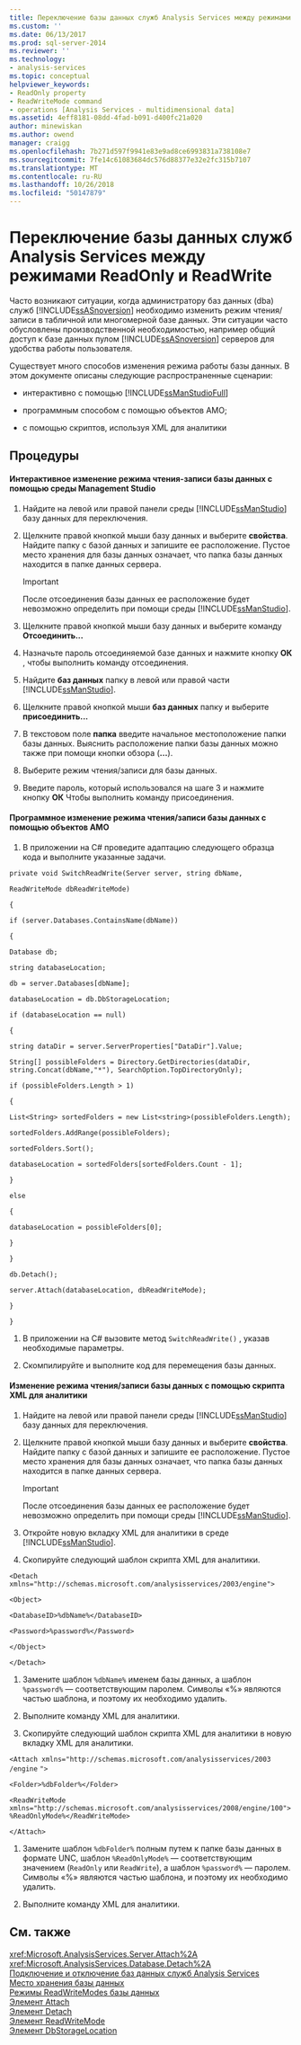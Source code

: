 ```yaml
---
title: Переключение базы данных служб Analysis Services между режимами ReadOnly и ReadWrite | Документация Майкрософт
ms.custom: ''
ms.date: 06/13/2017
ms.prod: sql-server-2014
ms.reviewer: ''
ms.technology:
- analysis-services
ms.topic: conceptual
helpviewer_keywords:
- ReadOnly property
- ReadWriteMode command
- operations [Analysis Services - multidimensional data]
ms.assetid: 4eff8181-08dd-4fad-b091-d400fc21a020
author: minewiskan
ms.author: owend
manager: craigg
ms.openlocfilehash: 7b271d597f9941e83e9ad8ce6993831a738108e7
ms.sourcegitcommit: 7fe14c61083684dc576d88377e32e2fc315b7107
ms.translationtype: MT
ms.contentlocale: ru-RU
ms.lasthandoff: 10/26/2018
ms.locfileid: "50147879"
---
```

# <a name="switch-an-analysis-services-database-between-readonly-and-readwrite-modes"></a>Переключение базы данных служб Analysis Services между режимами ReadOnly и ReadWrite
  Часто возникают ситуации, когда администратору баз данных (dba) служб [!INCLUDE[ssASnoversion](../../includes/ssasnoversion-md.md)] необходимо изменить режим чтения/записи в табличной или многомерной базе данных. Эти ситуации часто обусловлены производственной необходимостью, например общий доступ к базе данных пулом [!INCLUDE[ssASnoversion](../../includes/ssasnoversion-md.md)] серверов для удобства работы пользователя.  
  
 Существует много способов изменения режима работы базы данных. В этом документе описаны следующие распространенные сценарии:  
  
-   интерактивно с помощью [!INCLUDE[ssManStudioFull](../../includes/ssmanstudiofull-md.md)]  
  
-   программным способом с помощью объектов AMO;  
  
-   с помощью скриптов, используя XML для аналитики  
  
## <a name="procedures"></a>Процедуры  
  
#### <a name="to-switch-the-readwrite-mode-of-a-database-interactively-using-management-studio"></a>Интерактивное изменение режима чтения-записи базы данных с помощью среды Management Studio  
  
1.  Найдите на левой или правой панели среды [!INCLUDE[ssManStudio](../../includes/ssmanstudio-md.md)] базу данных для переключения.  
  
2.  Щелкните правой кнопкой мыши базу данных и выберите **свойства**. Найдите папку с базой данных и запишите ее расположение. Пустое место хранения для базы данных означает, что папка базы данных находится в папке данных сервера.  
  
    > [!IMPORTANT]  
    >  После отсоединения базы данных ее расположение будет невозможно определить при помощи среды [!INCLUDE[ssManStudio](../../includes/ssmanstudio-md.md)].  
  
3.  Щелкните правой кнопкой мыши базу данных и выберите команду **Отсоединить...**  
  
4.  Назначьте пароль отсоединяемой базе данных и нажмите кнопку **ОК** , чтобы выполнить команду отсоединения.  
  
5.  Найдите **баз данных** папку в левой или правой части [!INCLUDE[ssManStudio](../../includes/ssmanstudio-md.md)].  
  
6.  Щелкните правой кнопкой мыши **баз данных** папку и выберите **присоединить...**  
  
7.  В текстовом поле **папка** введите начальное местоположение папки базы данных. Выяснить расположение папки базы данных можно также при помощи кнопки обзора (**…**).  
  
8.  Выберите режим чтения/записи для базы данных.  
  
9. Введите пароль, который использовался на шаге 3 и нажмите кнопку **ОК** Чтобы выполнить команду присоединения.  
  
#### <a name="to-switch-the-readwrite-mode-to-a-database-programmatically-using-amo"></a>Программное изменение режима чтения/записи базы данных с помощью объектов AMO  
  
1.  В приложении на C# проведите адаптацию следующего образца кода и выполните указанные задачи.  
  
 `private void SwitchReadWrite(Server server, string dbName,`  
  
 `ReadWriteMode dbReadWriteMode)`  
  
 `{`  
  
 `if (server.Databases.ContainsName(dbName))`  
  
 `{`  
  
 `Database db;`  
  
 `string databaseLocation;`  
  
 `db = server.Databases[dbName];`  
  
 `databaseLocation = db.DbStorageLocation;`  
  
 `if (databaseLocation == null)`  
  
 `{`  
  
 `string dataDir = server.ServerProperties["DataDir"].Value;`  
  
 `String[] possibleFolders = Directory.GetDirectories(dataDir, string.Concat(dbName,"*"), SearchOption.TopDirectoryOnly);`  
  
 `if (possibleFolders.Length > 1)`  
  
 `{`  
  
 `List<String> sortedFolders = new List<string>(possibleFolders.Length);`  
  
 `sortedFolders.AddRange(possibleFolders);`  
  
 `sortedFolders.Sort();`  
  
 `databaseLocation = sortedFolders[sortedFolders.Count - 1];`  
  
 `}`  
  
 `else`  
  
 `{`  
  
 `databaseLocation = possibleFolders[0];`  
  
 `}`  
  
 `}`  
  
 `db.Detach();`  
  
 `server.Attach(databaseLocation, dbReadWriteMode);`  
  
 `}`  
  
 `}`  
  
1.  В приложении на C# вызовите метод `SwitchReadWrite()` , указав необходимые параметры.  
  
2.  Скомпилируйте и выполните код для перемещения базы данных.  
  
#### <a name="to-switch-the-readwrite-mode-to-a-database-by-script-using-xmla"></a>Изменение режима чтения/записи базы данных с помощью скрипта XML для аналитики  
  
1.  Найдите на левой или правой панели среды [!INCLUDE[ssManStudio](../../includes/ssmanstudio-md.md)] базу данных для переключения.  
  
2.  Щелкните правой кнопкой мыши базу данных и выберите **свойства**. Найдите папку с базой данных и запишите ее расположение. Пустое место хранения для базы данных означает, что папка базы данных находится в папке данных сервера.  
  
    > [!IMPORTANT]  
    >  После отсоединения базы данных ее расположение будет невозможно определить при помощи среды [!INCLUDE[ssManStudio](../../includes/ssmanstudio-md.md)].  
  
3.  Откройте новую вкладку XML для аналитики в среде [!INCLUDE[ssManStudio](../../includes/ssmanstudio-md.md)].  
  
4.  Скопируйте следующий шаблон скрипта XML для аналитики.  
  
 `<Detach xmlns="http://schemas.microsoft.com/analysisservices/2003/engine">`  
  
 `<Object>`  
  
 `<DatabaseID>%dbName%</DatabaseID>`  
  
 `<Password>%password%</Password>`  
  
 `</Object>`  
  
 `</Detach>`  
  
1.  Замените шаблон `%dbName%` именем базы данных, а шаблон `%password%` — соответствующим паролем. Символы «%» являются частью шаблона, и поэтому их необходимо удалить.  
  
2.  Выполните команду XML для аналитики.  
  
3.  Скопируйте следующий шаблон скрипта XML для аналитики в новую вкладку XML для аналитики.  
  
 `<Attach xmlns="http://schemas.microsoft.com/analysisservices/2003` `/engine` `">`  
  
 `<Folder>%dbFolder%</Folder>`  
  
 `<ReadWriteMode xmlns="http://schemas.microsoft.com/analysisservices/2008/engine/100">%ReadOnlyMode%</ReadWriteMode>`  
  
 `</Attach>`  
  
1.  Замените шаблон `%dbFolder%` полным путем к папке базы данных в формате UNC, шаблон `%ReadOnlyMode%` — соответствующим значением (`ReadOnly` или `ReadWrite`), а шаблон `%password%` — паролем. Символы «%» являются частью шаблона, и поэтому их необходимо удалить.  
  
2.  Выполните команду XML для аналитики.  
  
## <a name="see-also"></a>См. также  
 <xref:Microsoft.AnalysisServices.Server.Attach%2A>   
 <xref:Microsoft.AnalysisServices.Database.Detach%2A>   
 [Подключение и отключение баз данных служб Analysis Services](attach-and-detach-analysis-services-databases.md)   
 [Место хранения базы данных](database-storage-location.md)   
 [Режимы ReadWriteModes базы данных](database-readwritemodes.md)   
 [Элемент Attach](https://docs.microsoft.com/bi-reference/xmla/xml-elements-commands/attach-element)   
 [Элемент Detach](https://docs.microsoft.com/bi-reference/xmla/xml-elements-commands/detach-element)   
 [Элемент ReadWriteMode](https://docs.microsoft.com/bi-reference/xmla/xml-elements-properties/readwritemode-element)   
 [Элемент DbStorageLocation](https://docs.microsoft.com/bi-reference/xmla/xml-elements-properties/dbstoragelocation-element)  
  
  
